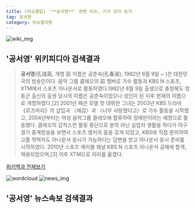 ```yaml
---
title: (이슈클립) '**공서영**' 관련 이슈, 기사 모아 보기
tag: 공서영
category: 이슈클리핑
---
```

![wiki_img](https://user-images.githubusercontent.com/42597476/44503234-41136a80-a6d0-11e8-9071-6fc6418eafe4.png)
## **'**공서영**'** 위키피디아 검색결과
>**공서영**(孔瑞英, 개명 前 이름은 공춘숙(孔春淑), 1982년 8월 9일 ~ )은 대한민국의 방송인이다. 음악 그룹 클레오의 前 멤버로 가수 활동과 KBS N 스포츠, XTM에서 스포츠 아나운서로 활동하였다.1982년 8월 9일 출생으로 충청북도 영동군 출신의 출생 당시의 이름은 공춘숙이었으나 성인이 된 이후 현재의 이름으로 개명하였다.[2] 2001년 패션 모델 첫 데뷔한 그녀는 2003년 KBS 드라마 《로즈마리》의 삽입곡 〈예감〉과 〈너무 사랑했다고〉로 가수 활동을 시작했고, 2004년부터는 여성 음악그룹 클레오에 합류하여 정예빈이라는 예명으로 활동했다. 클레오의 갑작스런 활동 중단으로 본의 아닌 실업자 생활을 하다가 야구 경기 중계방송을 보면서 스포츠 앵커의 꿈을 갖게 되었고, KBS에 직접 문의하여 고졸 학력자도 아나운서 응시가 가능하다는 답변을 받고 아나운서 응시 준비를 시작하였다. 2010년 스포츠 케이블 채널 KBS N 스포츠 아나운서 공채에 합격, 채용되었으며,[3] 이후 XTM으로 자리를 옮겼다.

<a href="https://ko.wikipedia.org/wiki/공서영" target="_blank">위키백과 전체보기</a>

![wordcloud](https://s3.ap-northeast-2.amazonaws.com/lyrics101-wordcloud/2018-09-19-1537308170.png)
![news_img](https://user-images.githubusercontent.com/42597476/44507050-1206f400-a6e4-11e8-8d98-7ffbfebb353f.png)
## **'**공서영**'** 뉴스속보 검색결과

